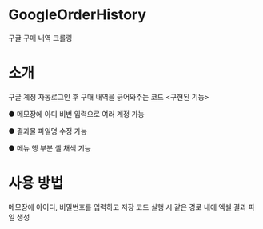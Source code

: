 # GoogleOrderHistory
구글 구매 내역 크롤링
# 소개
구글 계정 자동로그인 후 구매 내역을 긁어와주는 코드
<구현된 기능>

● 메모장에 아디 비번 입력으로 여러 계정 가능

● 결과물 파일명 수정 가능

● 메뉴 행 부분 셀 채색 기능

# 사용 방법
메모장에 아이디, 비밀번호를 입력하고 저장
코드 실행 시 같은 경로 내에 엑셀 결과 파일 생성
